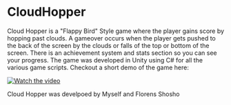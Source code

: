 # CloudHopper
Cloud Hopper is a "Flappy Bird" Style game where the player gains score by hopping past clouds.
A gameover occurs when the player gets pushed to the back of the screen by the clouds or falls of the top or bottom of the screen.
There is an achievement system and stats section so you can see your progress.
The game was developed in Unity using C# for all the various game scripts.
Checkout a short demo of the game here: 

[![Watch the video](https://img.youtube.com/vi/hhZs-ZznxDc/hqdefault.jpg)](https://youtu.be/hhZs-ZznxDc)

Cloud Hopper was develpoed by Myself and Florens Shosho
